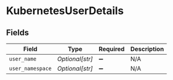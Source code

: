 # KubernetesUserDetails


## Fields

| Field              | Type               | Required           | Description        |
| ------------------ | ------------------ | ------------------ | ------------------ |
| `user_name`        | *Optional[str]*    | :heavy_minus_sign: | N/A                |
| `user_namespace`   | *Optional[str]*    | :heavy_minus_sign: | N/A                |